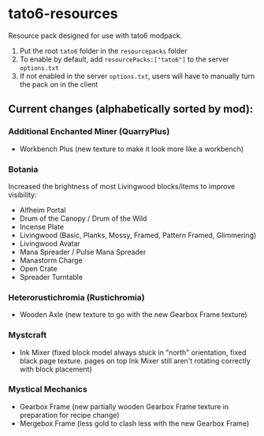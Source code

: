 # tato6-resources
Resource pack designed for use with tato6 modpack.

1. Put the root `tato6` folder in the `resourcepacks` folder
2. To enable by default, add `resourcePacks:["tato6"]` to the server `options.txt`
3. If not enabled in the server `options.txt`, users will have to manually turn the pack on in the client

## Current changes (alphabetically sorted by mod):

### Additional Enchanted Miner (QuarryPlus)
- Workbench Plus (new texture to make it look more like a workbench)

### Botania
Increased the brightness of most Livingwood blocks/items to improve visibility:
- Alfheim Portal
- Drum of the Canopy / Drum of the Wild
- Incense Plate
- Livingwood (Basic, Planks, Mossy, Framed, Pattern Framed, Glimmering)
- Livingwood Avatar
- Mana Spreader / Pulse Mana Spreader
- Manastorm Charge
- Open Crate
- Spreader Turntable

### Heterorustichromia (Rustichromia)
- Wooden Axle (new texture to go with the new Gearbox Frame texture)

### Mystcraft
- Ink Mixer (fixed block model always stuck in "north" orientation, fixed black page texture. pages on top Ink Mixer still aren't rotating correctly with block placement)

### Mystical Mechanics
- Gearbox Frame (new partially wooden Gearbox Frame texture in preparation for recipe change)
- Mergebox Frame (less gold to clash less with the new Gearbox Frame)
